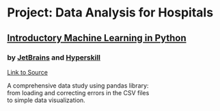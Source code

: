 # Project: Data Analysis for Hospitals
## [Introductory Machine Learning in Python](https://hyperskill.org/tracks/28)
### by [JetBrains](https://github.com/JetBrains) and [Hyperskill](https://github.com/hyperskill)
[Link to Source](https://hyperskill.org/projects/152)

A comprehensive data study using pandas library:<br> from loading and correcting errors in the CSV files<br> to simple data visualization. 